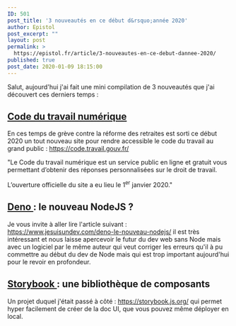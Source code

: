 ```yaml
---
ID: 501
post_title: '3 nouveautés en ce début d&rsquo;année 2020'
author: Epistol
post_excerpt: ""
layout: post
permalink: >
  https://epistol.fr/article/3-nouveautes-en-ce-debut-dannee-2020/
published: true
post_date: 2020-01-09 18:15:00
---
```

<!-- wp:paragraph -->
<p>Salut, aujourd'hui j'ai fait une mini compilation de 3 nouveautés que j'ai découvert ces derniers temps : </p>
<!-- /wp:paragraph -->

<!-- wp:heading -->
<h2><strong><a href="https://code.travail.gouv.fr/">Code du travail numérique</a></strong></h2>
<!-- /wp:heading -->

<!-- wp:paragraph -->
<p>En ces temps de grève contre la réforme des retraites est sorti ce début 2020 un tout nouveau site pour rendre accessible le code du travail au grand public : <a href="https://code.travail.gouv.fr/">https://code.travail.gouv.fr/</a> </p>
<!-- /wp:paragraph -->

<!-- wp:paragraph -->
<p>"Le Code du travail numérique est un service public en ligne et gratuit vous permettant d’obtenir des réponses personnalisées sur le droit de travail.</p>
<!-- /wp:paragraph -->

<!-- wp:paragraph -->
<p>L’ouverture officielle du site a eu lieu le 1<sup>er</sup> janvier 2020."</p>
<!-- /wp:paragraph -->

<!-- wp:heading -->
<h2><a href="https://github.com/denoland/deno">Deno </a>: le nouveau NodeJS ?</h2>
<!-- /wp:heading -->

<!-- wp:paragraph -->
<p>Je vous invite à aller lire l'article suivant :  <a href="https://www.jesuisundev.com/deno-le-nouveau-nodejs/">https://www.jesuisundev.com/deno-le-nouveau-nodejs/</a>  il est très intéressant et nous laisse apercevoir le futur du dev web sans Node mais avec un logiciel par le même auteur qui veut corriger les erreurs qu'il à pu commettre au début du dev de Node mais qui est trop important aujourd'hui pour le revoir en profondeur.</p>
<!-- /wp:paragraph -->

<!-- wp:heading -->
<h2><a href="https://storybook.js.org/">Storybook </a>: une bibliothèque de composants</h2>
<!-- /wp:heading -->

<!-- wp:paragraph -->
<p>Un projet duquel j'était passé à côté :  <a href="https://storybook.js.org/">https://storybook.js.org/</a>  qui permet hyper facilement de créer de la doc UI, que vous pouvez même déployer en local.</p>
<!-- /wp:paragraph -->
